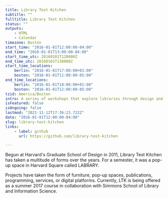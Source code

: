```yaml
---
title: Library Test Kitchen
subtitle: ""
fulltitle: Library Test Kitchen
status: ""
outputs:
    - HTML
    - Calendar
timezone: Boston
start_time: "2016-01-01T12:00:00-04:00"
end_time: "2016-01-01T13:00:00-04:00"
start_time_utc: 20160101T120000Z
end_time_utc: 20160101T130000Z
start_time_locations:
    berlin: "2016-01-01T17:00:00+01:00"
    boston: "2016-01-01T11:00:00-05:00"
end_time_locations:
    berlin: "2016-01-01T18:00:00+01:00"
    boston: "2016-01-01T12:00:00-05:00"
tzid: America/Boston
intro: A series of workshops that explore libraries through design and making
isFeatured: false
isOngoing: false
lastmod: "2021-11-12T17:36:23.722Z"
date: "2016-01-01T12:00:00-04:00"
slug: library-test-kitchen
links:
    - label: github
      url: https://github.com/library-test-kitchen

---
```

Begun at Harvard's Graduate School of Design in 2011, Library Test Kitchen has taken a multitude of forms over the years. For a semester, it was a pop-up space in Harvard Square called LABRARY.  

Projects have taken the form of furniture, pop-up spaces, publications, programming, services, or digital platforms. Currently, LTK is being offered as a summer 2017 course in collaboration with Simmons School of Library and Information Science.